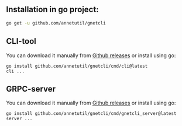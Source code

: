 ## Installation in go project:

```bash
go get -u github.com/annetutil/gnetcli
```

## CLI-tool
You can download it manually from [Github releases](https://github.com/annetutil/gnetcli/releases) or install using go:
```shell
go install github.com/annetutil/gnetcli/cmd/cli@latest
cli ...
```

## GRPC-server
You can download it manually from [Github releases](https://github.com/annetutil/gnetcli/releases) or install using go:

```shell
go install github.com/annetutil/gnetcli/cmd/gnetcli_server@latest
server ...
```
